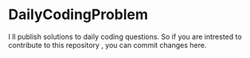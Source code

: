 # DailyCodingProblem
I ll publish solutions to daily coding questions.
So if you are intrested to contribute to this repository , you can commit changes here.
